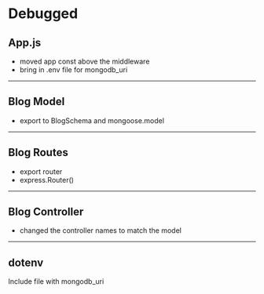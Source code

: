 # Debugged
## App.js
* moved app const above the middleware
* bring in .env file for mongodb_uri
---
## Blog Model
* export to BlogSchema and mongoose.model

---

## Blog Routes
* export router
* express.Router()

---
## Blog Controller
* changed the controller names to match the model

---
## dotenv
Include file with mongodb_uri